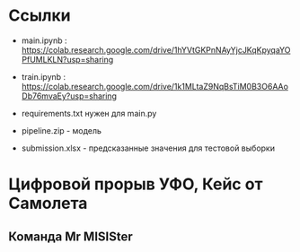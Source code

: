 # Ссылки
* main.ipynb : https://colab.research.google.com/drive/1hYVtGKPnNAyYjcJKqKpyqaYOPfUMLKLN?usp=sharing  
* train.ipynb : https://colab.research.google.com/drive/1k1MLtaZ9NqBsTiM0B3O6AAoDb76mvaEy?usp=sharing

* requirements.txt нужен для main.py
* pipeline.zip - модель
* submission.xlsx - предсказанные значения для тестовой выборки

# Цифровой прорыв УФО, Кейс от Самолета
## Команда Mr MISISter
